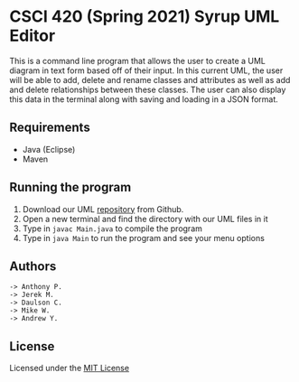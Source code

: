 # CSCI 420 (Spring 2021) Syrup UML Editor

This is a command line program that allows the user to create a UML diagram in text form based off of their input. In this current UML, the user will be able to add, delete and rename classes and attributes as well as add and delete relationships between these classes. The user can also display this data in the terminal along with saving and loading in a JSON format.

## Requirements

* Java (Eclipse)
* Maven

## Running the program

1. Download our UML [repository](https://github.com/mucsci-students/2021sp-420-Syrup/tree/develop) from Github.
2. Open a new terminal and find the directory with our UML files in it
3. Type in `javac Main.java` to compile the program
4. Type in `java Main` to run the program and see your menu options

## Authors
```
-> Anthony P.
-> Jerek M.
-> Daulson C.
-> Mike W.
-> Andrew Y.
```
## License

Licensed under the [MIT License](https://github.com/mucsci-students/2021sp-420-Syrup/blob/README-file/LICENSE)
